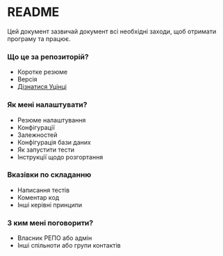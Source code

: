 # README

Цей документ зазвичай документ всі необхідні заходи, щоб отримати програму та працює.

### Що це за репозиторій?

* Коротке резюме
* Версія
* [Дізнатися Уцінці](https://bitbucket.org/tutorials/markdowndemo)

### Як мені налаштувати?

* Резюме налаштування
* Конфігурації
* Залежностей
* Конфігурація бази даних
* Як запустити тести
* Інструкції щодо розгортання

### Вказівки по складанню

* Написання тестів
* Коментар код
* Інші керівні принципи

### З ким мені поговорити?

* Власник РЕПО або адмін
* Інші спільноти або групи контактів